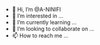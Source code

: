 - 👋 Hi, I’m @A-NINIFI
- 👀 I’m interested in ...
- 🌱 I’m currently learning ...
- 💞️ I’m looking to collaborate on ...
- 📫 How to reach me ...

<!---
A-NINIFI/A-NINIFI is a ✨ special ✨ repository because its `README.md` (this file) appears on your GitHub profile.
You can click the Preview link to take a look at your changes.
--->

